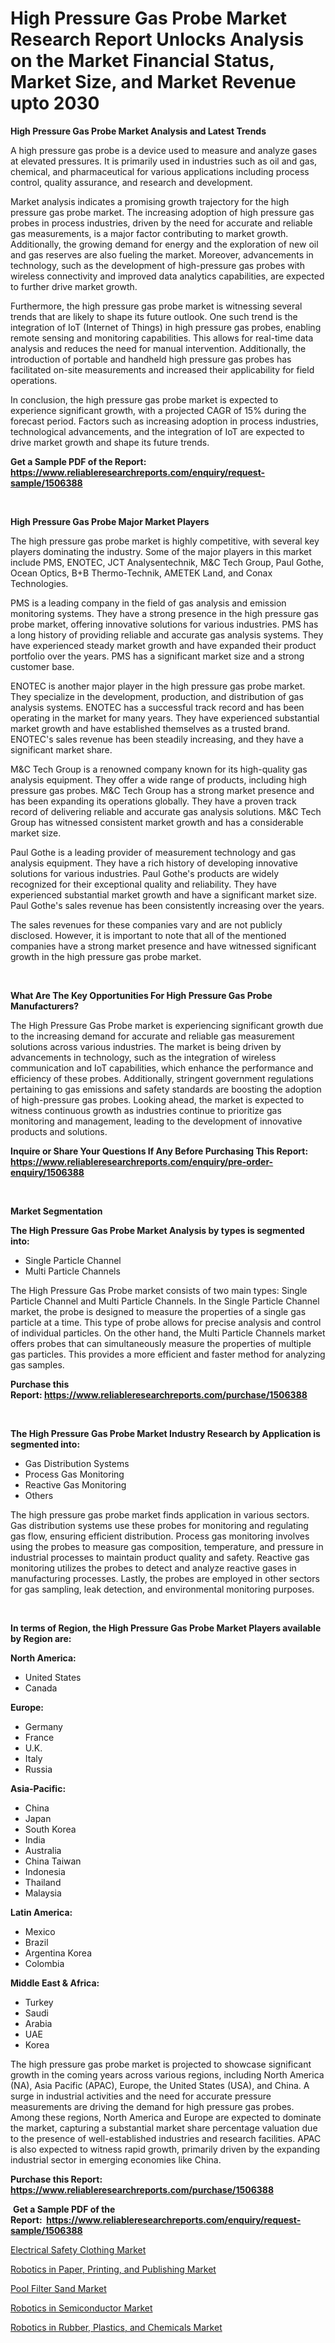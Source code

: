 <p><h1>High Pressure Gas Probe Market Research Report Unlocks Analysis on the Market Financial Status, Market Size, and Market Revenue upto 2030</h1></p><p><strong>High Pressure Gas Probe Market Analysis and Latest Trends</strong></p>
<p><p>A high pressure gas probe is a device used to measure and analyze gases at elevated pressures. It is primarily used in industries such as oil and gas, chemical, and pharmaceutical for various applications including process control, quality assurance, and research and development.</p><p>Market analysis indicates a promising growth trajectory for the high pressure gas probe market. The increasing adoption of high pressure gas probes in process industries, driven by the need for accurate and reliable gas measurements, is a major factor contributing to market growth. Additionally, the growing demand for energy and the exploration of new oil and gas reserves are also fueling the market. Moreover, advancements in technology, such as the development of high-pressure gas probes with wireless connectivity and improved data analytics capabilities, are expected to further drive market growth.</p><p>Furthermore, the high pressure gas probe market is witnessing several trends that are likely to shape its future outlook. One such trend is the integration of IoT (Internet of Things) in high pressure gas probes, enabling remote sensing and monitoring capabilities. This allows for real-time data analysis and reduces the need for manual intervention. Additionally, the introduction of portable and handheld high pressure gas probes has facilitated on-site measurements and increased their applicability for field operations.</p><p>In conclusion, the high pressure gas probe market is expected to experience significant growth, with a projected CAGR of 15% during the forecast period. Factors such as increasing adoption in process industries, technological advancements, and the integration of IoT are expected to drive market growth and shape its future trends.</p></p>
<p><strong>Get a Sample PDF of the Report:&nbsp; <a href="https://www.reliableresearchreports.com/enquiry/request-sample/1506388">https://www.reliableresearchreports.com/enquiry/request-sample/1506388</a></strong></p>
<p>&nbsp;</p>
<p><strong>High Pressure Gas Probe Major Market Players</strong></p>
<p><p>The high pressure gas probe market is highly competitive, with several key players dominating the industry. Some of the major players in this market include PMS, ENOTEC, JCT Analysentechnik, M&C Tech Group, Paul Gothe, Ocean Optics, B+B Thermo-Technik, AMETEK Land, and Conax Technologies.</p><p>PMS is a leading company in the field of gas analysis and emission monitoring systems. They have a strong presence in the high pressure gas probe market, offering innovative solutions for various industries. PMS has a long history of providing reliable and accurate gas analysis systems. They have experienced steady market growth and have expanded their product portfolio over the years. PMS has a significant market size and a strong customer base.</p><p>ENOTEC is another major player in the high pressure gas probe market. They specialize in the development, production, and distribution of gas analysis systems. ENOTEC has a successful track record and has been operating in the market for many years. They have experienced substantial market growth and have established themselves as a trusted brand. ENOTEC's sales revenue has been steadily increasing, and they have a significant market share.</p><p>M&C Tech Group is a renowned company known for its high-quality gas analysis equipment. They offer a wide range of products, including high pressure gas probes. M&C Tech Group has a strong market presence and has been expanding its operations globally. They have a proven track record of delivering reliable and accurate gas analysis solutions. M&C Tech Group has witnessed consistent market growth and has a considerable market size.</p><p>Paul Gothe is a leading provider of measurement technology and gas analysis equipment. They have a rich history of developing innovative solutions for various industries. Paul Gothe's products are widely recognized for their exceptional quality and reliability. They have experienced substantial market growth and have a significant market size. Paul Gothe's sales revenue has been consistently increasing over the years.</p><p>The sales revenues for these companies vary and are not publicly disclosed. However, it is important to note that all of the mentioned companies have a strong market presence and have witnessed significant growth in the high pressure gas probe market.</p></p>
<p>&nbsp;</p>
<p><strong>What Are The Key Opportunities For High Pressure Gas Probe Manufacturers?</strong></p>
<p><p>The High Pressure Gas Probe market is experiencing significant growth due to the increasing demand for accurate and reliable gas measurement solutions across various industries. The market is being driven by advancements in technology, such as the integration of wireless communication and IoT capabilities, which enhance the performance and efficiency of these probes. Additionally, stringent government regulations pertaining to gas emissions and safety standards are boosting the adoption of high-pressure gas probes. Looking ahead, the market is expected to witness continuous growth as industries continue to prioritize gas monitoring and management, leading to the development of innovative products and solutions.</p></p>
<p><strong>Inquire or Share Your Questions If Any Before Purchasing This Report: <a href="https://www.reliableresearchreports.com/enquiry/pre-order-enquiry/1506388">https://www.reliableresearchreports.com/enquiry/pre-order-enquiry/1506388</a></strong></p>
<p>&nbsp;</p>
<p><strong>Market Segmentation</strong></p>
<p><strong>The High Pressure Gas Probe Market Analysis by types is segmented into:</strong></p>
<p><ul><li>Single Particle Channel</li><li>Multi Particle Channels</li></ul></p>
<p><p>The High Pressure Gas Probe market consists of two main types: Single Particle Channel and Multi Particle Channels. In the Single Particle Channel market, the probe is designed to measure the properties of a single gas particle at a time. This type of probe allows for precise analysis and control of individual particles. On the other hand, the Multi Particle Channels market offers probes that can simultaneously measure the properties of multiple gas particles. This provides a more efficient and faster method for analyzing gas samples.</p></p>
<p><strong>Purchase this Report:&nbsp;<a href="https://www.reliableresearchreports.com/purchase/1506388">https://www.reliableresearchreports.com/purchase/1506388</a></strong></p>
<p>&nbsp;</p>
<p><strong>The High Pressure Gas Probe Market Industry Research by Application is segmented into:</strong></p>
<p><ul><li>Gas Distribution Systems</li><li>Process Gas Monitoring</li><li>Reactive Gas Monitoring</li><li>Others</li></ul></p>
<p><p>The high pressure gas probe market finds application in various sectors. Gas distribution systems use these probes for monitoring and regulating gas flow, ensuring efficient distribution. Process gas monitoring involves using the probes to measure gas composition, temperature, and pressure in industrial processes to maintain product quality and safety. Reactive gas monitoring utilizes the probes to detect and analyze reactive gases in manufacturing processes. Lastly, the probes are employed in other sectors for gas sampling, leak detection, and environmental monitoring purposes.</p></p>
<p>&nbsp;</p>
<p><strong>In terms of Region, the High Pressure Gas Probe Market Players available by Region are:</strong></p>
<p>
    <p> <strong> North America: </strong>
        <ul>
            <li>United States</li>
            <li>Canada</li>
        </ul>
        </p> 
    <p> <strong> Europe: </strong>
        <ul>
            <li>Germany</li>
            <li>France</li>
            <li>U.K.</li>
            <li>Italy</li>
            <li>Russia</li>
        </ul>
        </p> 
    <p> <strong> Asia-Pacific: </strong>
        <ul>
            <li>China</li>
            <li>Japan</li>
            <li>South Korea</li>
            <li>India</li>
            <li>Australia</li>
            <li>China Taiwan</li>
            <li>Indonesia</li>
            <li>Thailand</li>
            <li>Malaysia</li>
        </ul>
        </p> 
    <p> <strong> Latin America: </strong>
        <ul>
            <li>Mexico</li>
            <li>Brazil</li>
            <li>Argentina Korea</li>
            <li>Colombia</li>
        </ul>
        </p> 
    <p> <strong> Middle East & Africa: </strong>
        <ul>
            <li>Turkey</li>
            <li>Saudi</li>
            <li>Arabia</li>
            <li>UAE</li>
            <li>Korea</li>
        </ul>
    </p>
    </p>
<p><p>The high pressure gas probe market is projected to showcase significant growth in the coming years across various regions, including North America (NA), Asia Pacific (APAC), Europe, the United States (USA), and China. A surge in industrial activities and the need for accurate pressure measurements are driving the demand for high pressure gas probes. Among these regions, North America and Europe are expected to dominate the market, capturing a substantial market share percentage valuation due to the presence of well-established industries and research facilities. APAC is also expected to witness rapid growth, primarily driven by the expanding industrial sector in emerging economies like China.</p></p>
<p><strong>Purchase this Report: <a href="https://www.reliableresearchreports.com/purchase/1506388">https://www.reliableresearchreports.com/purchase/1506388</a></strong></p>
<p>&nbsp;<strong>Get a Sample PDF of the Report:&nbsp;&nbsp;<a href="https://www.reliableresearchreports.com/enquiry/request-sample/1506388">https://www.reliableresearchreports.com/enquiry/request-sample/1506388</a></strong></p>
<p><strong></strong></p>
<p><p><a href="https://medium.com/@verladurgan/electrical-safety-clothing-market-size-growth-forecast-2023-2030-91746bbd08c7">Electrical Safety Clothing Market</a></p><p><a href="https://www.linkedin.com/pulse/robotics-paper-printing-publishing-market-research-report-1f/">Robotics in Paper, Printing, and Publishing Market</a></p><p><a href="https://medium.com/@grayceyundt1913/pool-filter-sand-market-size-growth-forecast-2023-2030-431c60292b38">Pool Filter Sand Market</a></p><p><a href="https://www.linkedin.com/pulse/robotics-semiconductor-market-size-share/">Robotics in Semiconductor Market</a></p><p><a href="https://www.linkedin.com/pulse/robotics-rubber-plastics-chemicals-market-size-2023/">Robotics in Rubber, Plastics, and Chemicals Market</a></p></p>